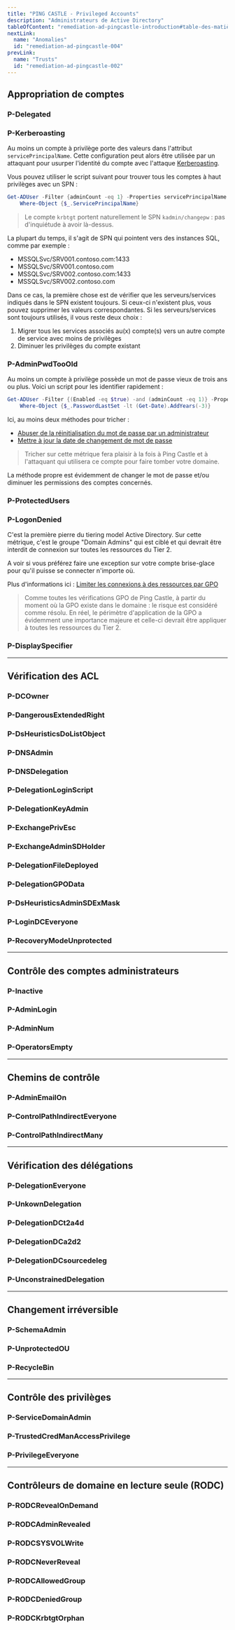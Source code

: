 ```yaml
---
title: "PING CASTLE - Privileged Accounts"
description: "Administrateurs de Active Directory"
tableOfContent: "remediation-ad-pingcastle-introduction#table-des-matières"
nextLink:
  name: "Anomalies"
  id: "remediation-ad-pingcastle-004"
prevLink:
  name: "Trusts"
  id: "remediation-ad-pingcastle-002"
---
```


## Appropriation de comptes

### P-Delegated

### P-Kerberoasting

Au moins un compte à privilège porte des valeurs dans l'attribut `servicePrincipalName`. Cette configuration peut alors être utilisée par un attaquant pour usurper l'identité du compte avec l'attaque [Kerberoasting](https://beta.hackndo.com/kerberoasting/).

Vous pouvez utiliser le script suivant pour trouver tous les comptes à haut privilèges avec un SPN :

```powershell
Get-ADUser -Filter {adminCount -eq 1} -Properties servicePrincipalName |
    Where-Object {$_.ServicePrincipalName}
```

> Le compte `krbtgt` portent naturellement le SPN `kadmin/changepw` : pas d'inquiétude à avoir là-dessus.

La plupart du temps, il s'agit de SPN qui pointent vers des instances SQL, comme par exemple :

- MSSQLSvc/SRV001.contoso.com:1433
- MSSQLSvc/SRV001.contoso.com
- MSSQLSvc/SRV002.contoso.com:1433
- MSSQLSvc/SRV002.contoso.com

Dans ce cas, la première chose est de vérifier que les serveurs/services indiqués dans le SPN existent toujours. Si ceux-ci n'existent plus, vous pouvez supprimer les valeurs correspondantes. Si les serveurs/services sont toujours utilisés, il vous reste deux choix :

1. Migrer tous les services associés au(x) compte(s) vers un autre compte de service avec moins de privilèges
2. Diminuer les privilèges du compte existant

### P-AdminPwdTooOld

Au moins un compte à privilège possède un mot de passe vieux de trois ans ou plus. Voici un script pour les identifier rapidement :

```powershell
Get-ADUser -Filter {(Enabled -eq $true) -and (adminCount -eq 1)} -Properties PasswordLastSet |
    Where-Object {$_.PasswordLastSet -lt (Get-Date).AddYears(-3)}
```

Ici, au moins deux méthodes pour tricher :

- [Abuser de la réinitialisation du mot de passe par un administrateur](https://www.labouabouate.fr/2024/09/15/prolonger-la-vie-mdp#m%C3%A9thode-2--abus-du-passwordreset)
- [Mettre à jour la date de changement de mot de passe](https://www.labouabouate.fr/2024/09/15/prolonger-la-vie-mdp#m%C3%A9thode-3--abus-du-pwdlastset)

> Tricher sur cette métrique fera plaisir à la fois à Ping Castle et à l'attaquant qui utilisera ce compte pour faire tomber votre domaine.

La méthode propre est évidemment de changer le mot de passe et/ou diminuer les permissions des comptes concernés.

### P-ProtectedUsers

### P-LogonDenied

C'est la première pierre du tiering model Active Directory. Sur cette métrique, c'est le groupe "Domain Admins" qui est ciblé et qui devrait être interdit de connexion sur toutes les ressources du Tier 2.

A voir si vous préférez faire une exception sur votre compte brise-glace pour qu'il puisse se connecter n'importe où.

Plus d'informations ici : [Limiter les connexions à des ressources par GPO](https://www.labouabouate.fr/2024/11/01/tiering-model-005#d%C3%A9finition-des-param%C3%A8tres)

> Comme toutes les vérifications GPO de Ping Castle, à partir du moment où la GPO existe dans le domaine : le risque est considéré comme résolu. En réel, le périmètre d'application de la GPO a évidemment une importance majeure et celle-ci devrait être appliquer à toutes les ressources du Tier 2.

### P-DisplaySpecifier

---

## Vérification des ACL

### P-DCOwner

### P-DangerousExtendedRight

### P-DsHeuristicsDoListObject

### P-DNSAdmin

### P-DNSDelegation

### P-DelegationLoginScript

### P-DelegationKeyAdmin

### P-ExchangePrivEsc

### P-ExchangeAdminSDHolder

### P-DelegationFileDeployed

### P-DelegationGPOData

### P-DsHeuristicsAdminSDExMask

### P-LoginDCEveryone

### P-RecoveryModeUnprotected

---

## Contrôle des comptes administrateurs

### P-Inactive

### P-AdminLogin

### P-AdminNum

### P-OperatorsEmpty

---

## Chemins de contrôle

### P-AdminEmailOn

### P-ControlPathIndirectEveryone

### P-ControlPathIndirectMany

---

## Vérification des délégations

### P-DelegationEveryone

### P-UnkownDelegation

### P-DelegationDCt2a4d

### P-DelegationDCa2d2

### P-DelegationDCsourcedeleg

### P-UnconstrainedDelegation

---

## Changement irréversible

### P-SchemaAdmin

### P-UnprotectedOU

### P-RecycleBin

---

## Contrôle des privilèges

### P-ServiceDomainAdmin

### P-TrustedCredManAccessPrivilege

### P-PrivilegeEveryone

---

## Contrôleurs de domaine en lecture seule (RODC)

### P-RODCRevealOnDemand

### P-RODCAdminRevealed

### P-RODCSYSVOLWrite

### P-RODCNeverReveal

### P-RODCAllowedGroup

### P-RODCDeniedGroup

### P-RODCKrbtgtOrphan
